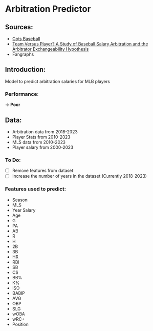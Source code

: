 # Arbitration Predictor 


## Sources:
* [Cots Baseball](https://legacy.baseballprospectus.com/compensation/cots/)
* [Team Versus Player? A Study of Baseball Salary Arbitration and the Arbitrator Exchangeability Hypothesis](https://digitalcommons.dartmouth.edu/cgi/viewcontent.cgi?article=1000&context=qss_senior_theses)
* Fangraphs



## Introduction:
Model to predict arbitration salaries for MLB players

### Performance:
-> **Poor**



## Data:
* Arbitration data from 2018-2023
* Player Stats from 2010-2023
* MLS data from 2010-2023
* Player salary from 2000-2023


### To Do:
- [ ] Remove features from dataset
- [ ] Increase the number of years in the dataset (Currently 2018-2023)

### Features used to predict:
* Season
* MLS
* Year Salary
* Age
* G
* PA
* AB
* R
* H
* 2B
* 3B
* HR
* RBI
* SB
* CS
* BB%
* K%
* ISO
* BABIP
* AVG
* OBP
* SLG
* wOBA
* wRC+
* Position



